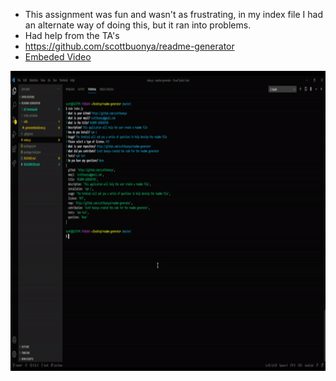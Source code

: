 * This assignment was fun and wasn't as frustrating, in my index file I had an alternate way of doing this, but it ran into problems.
* Had help from the TA's
* https://github.com/scottbuonya/readme-generator
* <a href="https://drive.google.com/file/d/1qpeV959pV_hQ3ZeOhpD2R-usYxXsv4l_/view">Embeded Video</a>
<img src="images\ezgif.com-video-to-gif.gif" width="640" height="480">
